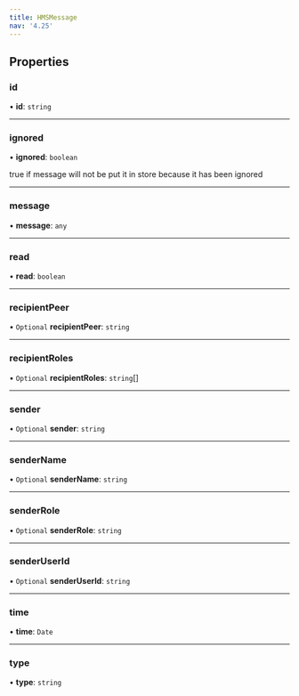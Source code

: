 ```yaml
---
title: HMSMessage
nav: '4.25'
---
```


## Properties

### id

• **id**: `string`

---

### ignored

• **ignored**: `boolean`

true if message will not be put it in store because it has been ignored

---

### message

• **message**: `any`

---

### read

• **read**: `boolean`

---

### recipientPeer

• `Optional` **recipientPeer**: `string`

---

### recipientRoles

• `Optional` **recipientRoles**: `string`[]

---

### sender

• `Optional` **sender**: `string`

---

### senderName

• `Optional` **senderName**: `string`

---

### senderRole

• `Optional` **senderRole**: `string`

---

### senderUserId

• `Optional` **senderUserId**: `string`

---

### time

• **time**: `Date`

---

### type

• **type**: `string`
